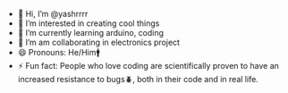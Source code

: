 - 👋 Hi, I’m @yashrrrr
- 👀 I’m interested in creating cool things
- 🌱 I’m currently learning arduino, coding
- 💞️ I’m am collaborating in electronics project
- 😄 Pronouns: He/Him🚹
- ⚡ Fun fact: People who love coding are scientifically proven to have an increased resistance to bugs🪲, both in their code and in real life.

<!---
yashrrrr/yashrrrr is a ✨ special ✨ repository because its `README.md` (this file) appears on your GitHub profile.
You can click the Preview link to take a look at your changes.
--->

